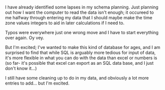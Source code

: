 I have already identified some lapses in my schema planning. Just planning out how I want the computer to read the data isn't enough; it occureed to me halfway through entering my data that I should maybe make the time zone values integers to aid in later calculations if I need to.

Typos were everywhere
just one wrong move and I have to start everything over again. Oy vey.

But I'm excited; I've wanted to make this kind of database for ages, and I am surprised to find that while SQL is arguably more tedious for input of data, it's more flexible in what you can do with the data than excel or numbers is (so far- it's possible that excel can export as an SQL data base, and I just don't know it...)

I still have some cleaning up to do in my data, and obviously a lot more entries to add... but I'm excited.